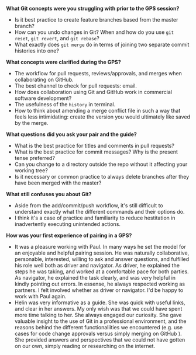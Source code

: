 **What Git concepts were you struggling with prior to the GPS session?**
* Is it best practice to create feature branches based from the master branch?
* How can you undo changes in Git? When and how do you use `git reset`, `git revert`, and `git rebase`?
* What exactly does `git merge` do in terms of joining two separate commit histories into one?

**What concepts were clarified during the GPS?**
* The workflow for pull requests, reviews/approvals, and merges when collaborating on GitHub.
* The best channel to check for pull requests: email.
* How does collaboration using Git and GitHub work in commercial software development?
* The usefulness of the `history` in terminal.
* How to think about amending a merge conflict file in such a way that feels less intimidating: create the version you would ultimately like saved by the merge.

**What questions did you ask your pair and the guide?**
* What is the best practice for titles and comments in pull requests?
* What is the best practice for commit messages? Why is the present tense preferred?
* Can you change to a directory outside the repo without it affecting your working tree?
* Is it necessary or common practice to always delete branches after they have been merged with the master?
    
**What still confuses you about Git?**
* Aside from the add/commit/push workflow, it's still difficult to understand exactly what the different commands and their options do. 
* I think it's a case of practice and familiarity to reduce hestitation in inadvertently executing unintended actions.
    
**How was your first experience of pairing in a GPS?**
* It was a pleasure working with Paul. In many ways he set the model for an enjoyable and helpful pairing session. He was naturally collaborative, personable, interested, willing to ask and answer questions, and fulfilled his role well both as driver and navigator. As driver, he explained the steps he was taking, and worked at a comfortable pace for both parties. As navigator, he explained the task clearly, and was very helpful in kindly pointing out errors. In essense, he always respected working as partners. I felt involved whether as driver or navigator. I'd be happy to work with Paul again.
* Helin was very informative as a guide. She was quick with useful links, and clear in her answers. My only wish was that we could have spent more time talking to her. She always engaged our curiosity. She gave valuable insight to the use of Git in a professional environment, and the reasons behind the different functionaliities we encountered (e.g. use cases for code change approvals versus simply merging on GitHub ). She provided answers and perspectives that we could not have gotten on our own, simply reading or researching on the internet. 